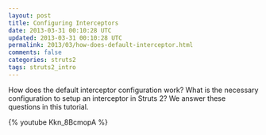 ```yaml
---           
layout: post
title: Configuring Interceptors 
date: 2013-03-31 00:10:28 UTC
updated: 2013-03-31 00:10:28 UTC
permalink: 2013/03/how-does-default-interceptor.html
comments: false
categories: struts2
tags: struts2_intro
---
```


How does the default interceptor configuration work? What is the necessary configuration to setup an interceptor in Struts 2? We answer these questions in this tutorial.

{% youtube Kkn_8BcmopA %} 